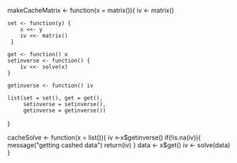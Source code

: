 makeCacheMatrix <- function(x = matrix()){
    iv <- matrix()       
    
    set <- function(y) {
        x <<- y
        iv <<- matrix()
     }
    
    get <- function() x
    setinverse <- function() {
        iv <<- solve(x)
    }
    
    getinverse <- function() iv
    
    list(set = set(), get = get(),
         setinverse = setinverse(),
         getinverse = getinverse())
}


cacheSolve <- function(x = list()){
    iv <-x$getinverse()
    if(!is.na(iv)){
        message("getting cashed data")
        return(iv)
    }
    data <- x$get()
    iv <- solve(data)
}

